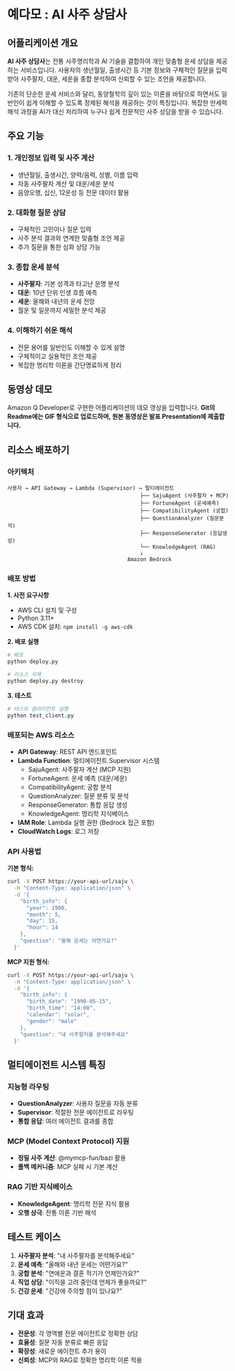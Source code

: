 # 예다모 : AI 사주 상담사

## 어플리케이션 개요

**AI 사주 상담사**는 전통 사주명리학과 AI 기술을 결합하여 개인 맞춤형 운세 상담을 제공하는 서비스입니다. 사용자의 생년월일, 출생시간 등 기본 정보와 구체적인 질문을 입력받아 사주팔자, 대운, 세운을 종합 분석하여 신뢰할 수 있는 조언을 제공합니다.

기존의 단순한 운세 서비스와 달리, 동양철학의 깊이 있는 이론을 바탕으로 하면서도 일반인이 쉽게 이해할 수 있도록 정제된 해석을 제공하는 것이 특징입니다. 복잡한 만세력 해석 과정을 AI가 대신 처리하여 누구나 쉽게 전문적인 사주 상담을 받을 수 있습니다.

## 주요 기능

### 1. 개인정보 입력 및 사주 계산
- 생년월일, 출생시간, 양력/음력, 성별, 이름 입력
- 자동 사주팔자 계산 및 대운/세운 분석
- 음양오행, 십신, 12운성 등 전문 데이터 활용

### 2. 대화형 질문 상담
- 구체적인 고민이나 질문 입력
- 사주 분석 결과와 연계한 맞춤형 조언 제공
- 추가 질문을 통한 심화 상담 가능

### 3. 종합 운세 분석
- **사주팔자**: 기본 성격과 타고난 운명 분석
- **대운**: 10년 단위 인생 흐름 예측
- **세운**: 올해와 내년의 운세 전망
- 월운 및 일운까지 세밀한 분석 제공

### 4. 이해하기 쉬운 해석
- 전문 용어를 일반인도 이해할 수 있게 설명
- 구체적이고 실용적인 조언 제공
- 복잡한 명리학 이론을 간단명료하게 정리

## 동영상 데모

Amazon Q Developer로 구현한 어플리케이션의 데모 영상을 입력합니다.
**Git의 Readme에는 GIF 형식으로 업로드하며, 원본 동영상은 발표 Presentation에 제출합니다.**

## 리소스 배포하기

### 아키텍처
```
사용자 → API Gateway → Lambda (Supervisor) → 멀티에이전트
                                          ├── SajuAgent (사주팔자 + MCP)
                                          ├── FortuneAgent (운세예측)  
                                          ├── CompatibilityAgent (궁합)
                                          ├── QuestionAnalyzer (질문분석)
                                          ├── ResponseGenerator (응답생성)
                                          └── KnowledgeAgent (RAG)
                                          ↓
                                      Amazon Bedrock
```

### 배포 방법

**1. 사전 요구사항**
- AWS CLI 설치 및 구성
- Python 3.11+
- AWS CDK 설치: `npm install -g aws-cdk`

**2. 배포 실행**
```bash
# 배포
python deploy.py

# 리소스 삭제
python deploy.py destroy
```

**3. 테스트**
```bash
# 테스트 클라이언트 실행
python test_client.py
```

### 배포되는 AWS 리소스
- **API Gateway**: REST API 엔드포인트
- **Lambda Function**: 멀티에이전트 Supervisor 시스템
  - SajuAgent: 사주팔자 계산 (MCP 지원)
  - FortuneAgent: 운세 예측 (대운/세운)
  - CompatibilityAgent: 궁합 분석
  - QuestionAnalyzer: 질문 분류 및 분석
  - ResponseGenerator: 통합 응답 생성
  - KnowledgeAgent: 명리학 지식베이스
- **IAM Role**: Lambda 실행 권한 (Bedrock 접근 포함)
- **CloudWatch Logs**: 로그 저장

### API 사용법

**기본 형식:**
```bash
curl -X POST https://your-api-url/saju \
  -H "Content-Type: application/json" \
  -d '{
    "birth_info": {
      "year": 1990,
      "month": 5,
      "day": 15,
      "hour": 14
    },
    "question": "올해 운세는 어떤가요?"
  }'
```

**MCP 지원 형식:**
```bash
curl -X POST https://your-api-url/saju \
  -H "Content-Type: application/json" \
  -d '{
    "birth_info": {
      "birth_date": "1990-05-15",
      "birth_time": "14:00",
      "calendar": "solar",
      "gender": "male"
    },
    "question": "내 사주팔자를 분석해주세요"
  }'
```

## 멀티에이전트 시스템 특징

### 지능형 라우팅
- **QuestionAnalyzer**: 사용자 질문을 자동 분류
- **Supervisor**: 적절한 전문 에이전트로 라우팅
- **통합 응답**: 여러 에이전트 결과를 종합

### MCP (Model Context Protocol) 지원
- **정밀 사주 계산**: @mymcp-fun/bazi 활용
- **폴백 메커니즘**: MCP 실패 시 기본 계산

### RAG 기반 지식베이스
- **KnowledgeAgent**: 명리학 전문 지식 활용
- **오행 상극**: 전통 이론 기반 해석

## 테스트 케이스

1. **사주팔자 분석**: "내 사주팔자를 분석해주세요"
2. **운세 예측**: "올해와 내년 운세는 어떤가요?"
3. **궁합 분석**: "연애운과 결혼 적기가 언제인가요?"
4. **직업 상담**: "이직을 고려 중인데 언제가 좋을까요?"
5. **건강 운세**: "건강에 주의할 점이 있나요?"

## 기대 효과

- **전문성**: 각 영역별 전문 에이전트로 정확한 상담
- **효율성**: 질문 자동 분류로 빠른 응답
- **확장성**: 새로운 에이전트 추가 용이
- **신뢰성**: MCP와 RAG로 정확한 명리학 이론 적용

